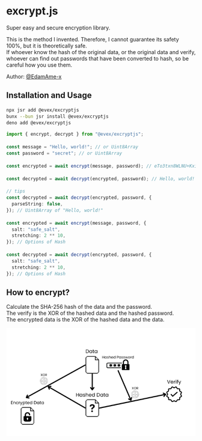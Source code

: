 # excrypt.js

Super easy and secure encryption library.  

This is the method I invented. Therefore, I cannot guarantee its safety 100%, but it is theoretically safe.  
If whoever know the hash of the original data, or the original data and verify, whoever can find out passwords that have been converted to hash, so be careful how you use them.  

Author: [@EdamAme-x](https://twitter.com/amex2189)

## Installation and Usage

```bash
npx jsr add @evex/excryptjs
bunx --bun jsr install @evex/excryptjs
deno add @evex/excryptjs
```

```ts
import { encrypt, decrypt } from "@evex/excryptjs";

const message = "Hello, world!"; // or Uint8Array
const password = "secret"; // or Uint8Array

const encrypted = await encrypt(message, password); // eTo3txn8WLNU+Kxib3teP7pdz7az8+P0XbLexjz1xsz/KJOyQouEUPzSVOud.AIzhDXcVEKQm7VuxoNVeANhSBMZLXI3+3Ffm6A/x5X0=

const decrypted = await decrypt(encrypted, password); // Hello, world!

// tips
const decrypted = await decrypt(encrypted, password, {
  parseString: false,
}); // Uint8Array of "Hello, world!"

const encrypted = await encrypt(message, password, {
  salt: "safe_salt",
  stretching: 2 ** 10,
}); // Options of Hash

const decrypted = await decrypt(encrypted, password, {
  salt: "safe_salt",
  stretching: 2 ** 10,
}); // Options of Hash
```

## How to encrypt?

Calculate the SHA-256 hash of the data and the password.  
The verify is the XOR of the hashed data and the hashed password.  
The encrypted data is the XOR of the hashed data and the data.

![Image](.github/.assets/image.png)
